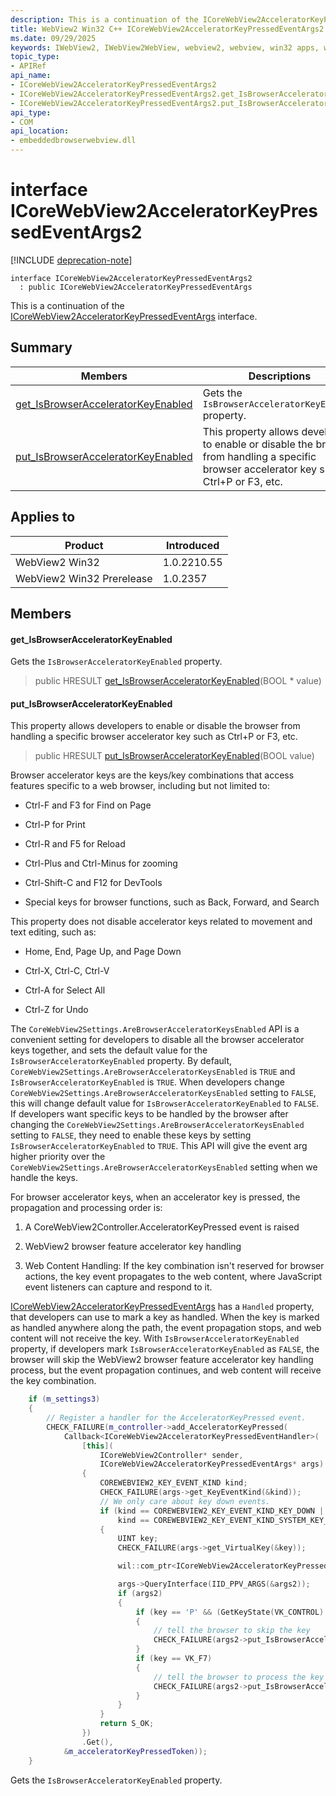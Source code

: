 ```yaml
---
description: This is a continuation of the ICoreWebView2AcceleratorKeyPressedEventArgs interface.
title: WebView2 Win32 C++ ICoreWebView2AcceleratorKeyPressedEventArgs2
ms.date: 09/29/2025
keywords: IWebView2, IWebView2WebView, webview2, webview, win32 apps, win32, edge, ICoreWebView2, ICoreWebView2Controller, browser control, edge html, ICoreWebView2AcceleratorKeyPressedEventArgs2
topic_type: 
- APIRef
api_name:
- ICoreWebView2AcceleratorKeyPressedEventArgs2
- ICoreWebView2AcceleratorKeyPressedEventArgs2.get_IsBrowserAcceleratorKeyEnabled
- ICoreWebView2AcceleratorKeyPressedEventArgs2.put_IsBrowserAcceleratorKeyEnabled
api_type:
- COM
api_location:
- embeddedbrowserwebview.dll
---
```


# interface ICoreWebView2AcceleratorKeyPressedEventArgs2

[!INCLUDE [deprecation-note](../includes/deprecation-note.md)]

```
interface ICoreWebView2AcceleratorKeyPressedEventArgs2
  : public ICoreWebView2AcceleratorKeyPressedEventArgs
```

This is a continuation of the [ICoreWebView2AcceleratorKeyPressedEventArgs](icorewebview2acceleratorkeypressedeventargs.md#icorewebview2acceleratorkeypressedeventargs) interface.

## Summary

 Members                        | Descriptions
--------------------------------|---------------------------------------------
[get_IsBrowserAcceleratorKeyEnabled](#get_isbrowseracceleratorkeyenabled) | Gets the `IsBrowserAcceleratorKeyEnabled` property.
[put_IsBrowserAcceleratorKeyEnabled](#put_isbrowseracceleratorkeyenabled) | This property allows developers to enable or disable the browser from handling a specific browser accelerator key such as Ctrl+P or F3, etc.

## Applies to

Product                         | Introduced
--------------------------------|---------------------------------------------
WebView2 Win32            |    1.0.2210.55
WebView2 Win32 Prerelease |    1.0.2357

## Members

#### get_IsBrowserAcceleratorKeyEnabled

Gets the `IsBrowserAcceleratorKeyEnabled` property.

> public HRESULT [get_IsBrowserAcceleratorKeyEnabled](#get_isbrowseracceleratorkeyenabled)(BOOL * value)

#### put_IsBrowserAcceleratorKeyEnabled

This property allows developers to enable or disable the browser from handling a specific browser accelerator key such as Ctrl+P or F3, etc.

> public HRESULT [put_IsBrowserAcceleratorKeyEnabled](#put_isbrowseracceleratorkeyenabled)(BOOL value)

Browser accelerator keys are the keys/key combinations that access features specific to a web browser, including but not limited to:

* Ctrl-F and F3 for Find on Page

* Ctrl-P for Print

* Ctrl-R and F5 for Reload

* Ctrl-Plus and Ctrl-Minus for zooming

* Ctrl-Shift-C and F12 for DevTools

* Special keys for browser functions, such as Back, Forward, and Search

This property does not disable accelerator keys related to movement and text editing, such as:

* Home, End, Page Up, and Page Down

* Ctrl-X, Ctrl-C, Ctrl-V

* Ctrl-A for Select All

* Ctrl-Z for Undo

The `CoreWebView2Settings.AreBrowserAcceleratorKeysEnabled` API is a convenient setting for developers to disable all the browser accelerator keys together, and sets the default value for the `IsBrowserAcceleratorKeyEnabled` property. By default, `CoreWebView2Settings.AreBrowserAcceleratorKeysEnabled` is `TRUE` and `IsBrowserAcceleratorKeyEnabled` is `TRUE`. When developers change `CoreWebView2Settings.AreBrowserAcceleratorKeysEnabled` setting to `FALSE`, this will change default value for `IsBrowserAcceleratorKeyEnabled` to `FALSE`. If developers want specific keys to be handled by the browser after changing the `CoreWebView2Settings.AreBrowserAcceleratorKeysEnabled` setting to `FALSE`, they need to enable these keys by setting `IsBrowserAcceleratorKeyEnabled` to `TRUE`. This API will give the event arg higher priority over the `CoreWebView2Settings.AreBrowserAcceleratorKeysEnabled` setting when we handle the keys.

For browser accelerator keys, when an accelerator key is pressed, the propagation and processing order is:

1. A CoreWebView2Controller.AcceleratorKeyPressed event is raised

1. WebView2 browser feature accelerator key handling

1. Web Content Handling: If the key combination isn't reserved for browser actions, the key event propagates to the web content, where JavaScript event listeners can capture and respond to it.

[ICoreWebView2AcceleratorKeyPressedEventArgs](icorewebview2acceleratorkeypressedeventargs.md#icorewebview2acceleratorkeypressedeventargs) has a `Handled` property, that developers can use to mark a key as handled. When the key is marked as handled anywhere along the path, the event propagation stops, and web content will not receive the key. With `IsBrowserAcceleratorKeyEnabled` property, if developers mark `IsBrowserAcceleratorKeyEnabled` as `FALSE`, the browser will skip the WebView2 browser feature accelerator key handling process, but the event propagation continues, and web content will receive the key combination.

```cpp
    if (m_settings3)
    {
        // Register a handler for the AcceleratorKeyPressed event.
        CHECK_FAILURE(m_controller->add_AcceleratorKeyPressed(
            Callback<ICoreWebView2AcceleratorKeyPressedEventHandler>(
                [this](
                    ICoreWebView2Controller* sender,
                    ICoreWebView2AcceleratorKeyPressedEventArgs* args) -> HRESULT
                {
                    COREWEBVIEW2_KEY_EVENT_KIND kind;
                    CHECK_FAILURE(args->get_KeyEventKind(&kind));
                    // We only care about key down events.
                    if (kind == COREWEBVIEW2_KEY_EVENT_KIND_KEY_DOWN ||
                        kind == COREWEBVIEW2_KEY_EVENT_KIND_SYSTEM_KEY_DOWN)
                    {
                        UINT key;
                        CHECK_FAILURE(args->get_VirtualKey(&key));

                        wil::com_ptr<ICoreWebView2AcceleratorKeyPressedEventArgs2> args2;

                        args->QueryInterface(IID_PPV_ARGS(&args2));
                        if (args2)
                        {
                            if (key == 'P' && (GetKeyState(VK_CONTROL) < 0))
                            {
                                // tell the browser to skip the key
                                CHECK_FAILURE(args2->put_IsBrowserAcceleratorKeyEnabled(FALSE));
                            }
                            if (key == VK_F7)
                            {
                                // tell the browser to process the key
                                CHECK_FAILURE(args2->put_IsBrowserAcceleratorKeyEnabled(TRUE));
                            }
                        }
                    }
                    return S_OK;
                })
                .Get(),
            &m_acceleratorKeyPressedToken));
    }
```
 Gets the `IsBrowserAcceleratorKeyEnabled` property.


